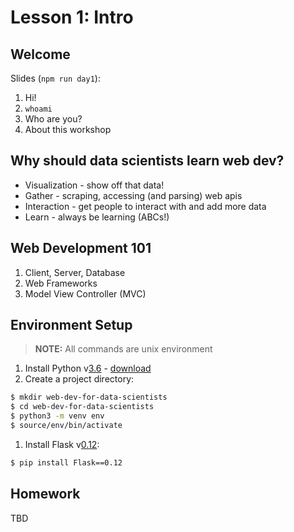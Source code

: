 # Lesson 1: Intro

## Welcome

Slides (`npm run day1`):

1. Hi!
1. `whoami`
1. Who are you?
1. About this workshop

## Why should data scientists learn web dev?

- Visualization - show off that data!
- Gather - scraping, accessing (and parsing) web apis
- Interaction - get people to interact with and add more data
- Learn - always be learning (ABCs!)

## Web Development 101

1. Client, Server, Database
1. Web Frameworks
1. Model View Controller (MVC)

## Environment Setup

> **NOTE:** All commands are unix environment

1. Install Python v[3.6](https://docs.python.org/3.6/whatsnew/3.6.html) - [download](https://www.python.org/downloads/)
1. Create a project directory:
  ```sh
  $ mkdir web-dev-for-data-scientists
  $ cd web-dev-for-data-scientists
  $ python3 -m venv env
  $ source/env/bin/activate
  ```
1. Install Flask v[0.12](https://pypi.python.org/pypi/Flask/0.12):
  ```sh
  $ pip install Flask==0.12
  ```

## Homework

TBD
